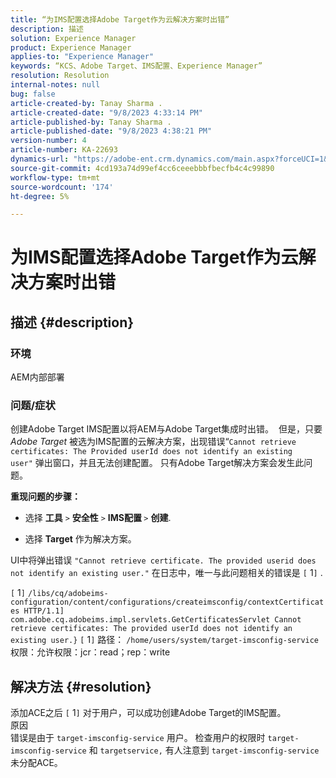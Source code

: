 ```yaml
---
title: “为IMS配置选择Adobe Target作为云解决方案时出错”
description: 描述
solution: Experience Manager
product: Experience Manager
applies-to: "Experience Manager"
keywords: “KCS、Adobe Target、IMS配置、Experience Manager”
resolution: Resolution
internal-notes: null
bug: false
article-created-by: Tanay Sharma .
article-created-date: "9/8/2023 4:33:14 PM"
article-published-by: Tanay Sharma .
article-published-date: "9/8/2023 4:38:21 PM"
version-number: 4
article-number: KA-22693
dynamics-url: "https://adobe-ent.crm.dynamics.com/main.aspx?forceUCI=1&pagetype=entityrecord&etn=knowledgearticle&id=97ed4363-654e-ee11-be6e-6045bd006295"
source-git-commit: 4cd193a74d99ef4cc6ceeebbbfbecfb4c4c99890
workflow-type: tm+mt
source-wordcount: '174'
ht-degree: 5%

---
```


# 为IMS配置选择Adobe Target作为云解决方案时出错

## 描述 {#description}


### 环境

AEM内部部署

### 问题/症状

创建Adobe Target IMS配置以将AEM与Adobe Target集成时出错。  但是，只要 *Adobe Target* 被选为IMS配置的云解决方案，出现错误“`Cannot retrieve certificates: The Provided userId does not identify an existing user"` 弹出窗口，并且无法创建配置。 只有Adobe Target解决方案会发生此问题。



<b>重现问题的步骤：</b>

- 选择 <b>工具</b> `>`  <b>安全性</b> `>`  <b>IMS配置 </b>`>`  <b>创建</b>.


- 选择 <b>Target</b> 作为解决方案。


UI中将弹出错误 `"Cannot retrieve certificate. The provided userid does not identify an existing user."` 在日志中，唯一与此问题相关的错误是 `[` 1`]` .

`[` 1`]`  `/libs/cq/adobeims-configuration/content/configurations/createimsconfig/contextCertificates HTTP/1.1]  com.adobe.cq.adobeims.impl.servlets.GetCertificatesServlet Cannot retrieve certificates: The provided userId does not identify an existing user.}` `[` 1`]`  路径： `/home/users/system/target-imsconfig-service` 权限：允许权限：jcr：read；rep：write


## 解决方法 {#resolution}


添加ACE之后 `[` 1`]`  对于用户，可以成功创建Adobe Target的IMS配置。
<br>原因<br>
错误是由于 `target-imsconfig-service` 用户。 检查用户的权限时 `target-imsconfig-service` 和 `targetservice,` 有人注意到 `target-imsconfig-service` 未分配ACE。
